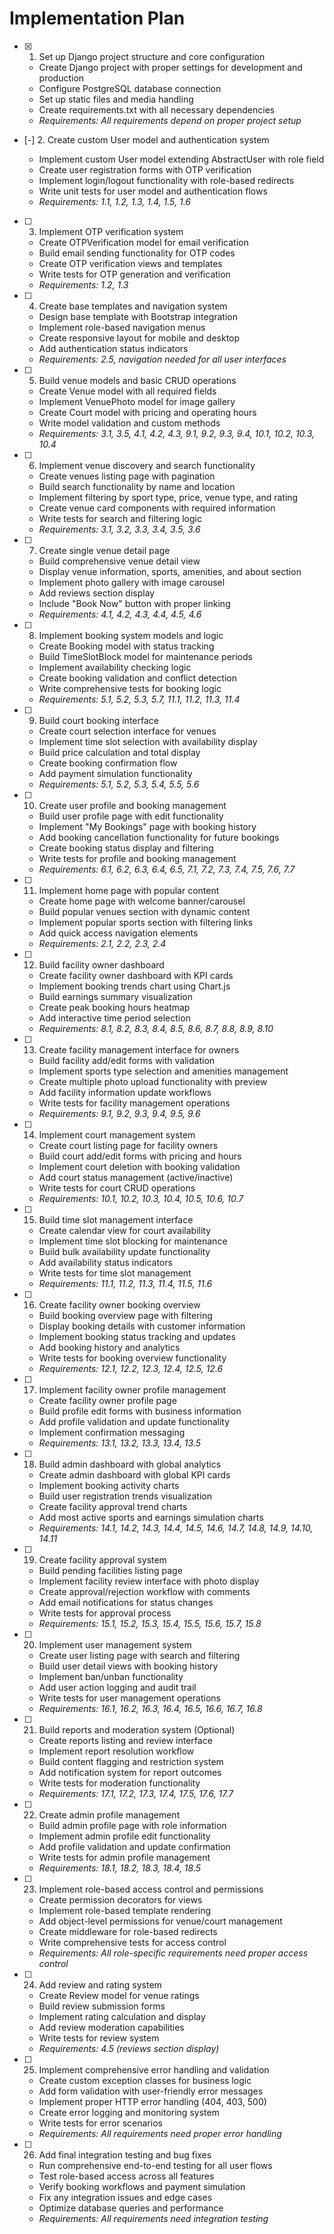 # Implementation Plan

- [x] 1. Set up Django project structure and core configuration



  - Create Django project with proper settings for development and production
  - Configure PostgreSQL database connection
  - Set up static files and media handling
  - Create requirements.txt with all necessary dependencies
  - _Requirements: All requirements depend on proper project setup_


- [-] 2. Create custom User model and authentication system




  - Implement custom User model extending AbstractUser with role field
  - Create user registration forms with OTP verification
  - Implement login/logout functionality with role-based redirects
  - Write unit tests for user model and authentication flows
  - _Requirements: 1.1, 1.2, 1.3, 1.4, 1.5, 1.6_

- [ ] 3. Implement OTP verification system
  - Create OTPVerification model for email verification
  - Build email sending functionality for OTP codes
  - Create OTP verification views and templates
  - Write tests for OTP generation and verification
  - _Requirements: 1.2, 1.3_

- [ ] 4. Create base templates and navigation system
  - Design base template with Bootstrap integration
  - Implement role-based navigation menus
  - Create responsive layout for mobile and desktop
  - Add authentication status indicators
  - _Requirements: 2.5, navigation needed for all user interfaces_

- [ ] 5. Build venue models and basic CRUD operations
  - Create Venue model with all required fields
  - Implement VenuePhoto model for image gallery
  - Create Court model with pricing and operating hours
  - Write model validation and custom methods
  - _Requirements: 3.1, 3.5, 4.1, 4.2, 4.3, 9.1, 9.2, 9.3, 9.4, 10.1, 10.2, 10.3, 10.4_

- [ ] 6. Implement venue discovery and search functionality
  - Create venues listing page with pagination
  - Build search functionality by name and location
  - Implement filtering by sport type, price, venue type, and rating
  - Create venue card components with required information
  - Write tests for search and filtering logic
  - _Requirements: 3.1, 3.2, 3.3, 3.4, 3.5, 3.6_

- [ ] 7. Create single venue detail page
  - Build comprehensive venue detail view
  - Display venue information, sports, amenities, and about section
  - Implement photo gallery with image carousel
  - Add reviews section display
  - Include "Book Now" button with proper linking
  - _Requirements: 4.1, 4.2, 4.3, 4.4, 4.5, 4.6_

- [ ] 8. Implement booking system models and logic
  - Create Booking model with status tracking
  - Build TimeSlotBlock model for maintenance periods
  - Implement availability checking logic
  - Create booking validation and conflict detection
  - Write comprehensive tests for booking logic
  - _Requirements: 5.1, 5.2, 5.3, 5.7, 11.1, 11.2, 11.3, 11.4_

- [ ] 9. Build court booking interface
  - Create court selection interface for venues
  - Implement time slot selection with availability display
  - Build price calculation and total display
  - Create booking confirmation flow
  - Add payment simulation functionality
  - _Requirements: 5.1, 5.2, 5.3, 5.4, 5.5, 5.6_

- [ ] 10. Create user profile and booking management
  - Build user profile page with edit functionality
  - Implement "My Bookings" page with booking history
  - Add booking cancellation functionality for future bookings
  - Create booking status display and filtering
  - Write tests for profile and booking management
  - _Requirements: 6.1, 6.2, 6.3, 6.4, 6.5, 7.1, 7.2, 7.3, 7.4, 7.5, 7.6, 7.7_

- [ ] 11. Implement home page with popular content
  - Create home page with welcome banner/carousel
  - Build popular venues section with dynamic content
  - Implement popular sports section with filtering links
  - Add quick access navigation elements
  - _Requirements: 2.1, 2.2, 2.3, 2.4_

- [ ] 12. Build facility owner dashboard
  - Create facility owner dashboard with KPI cards
  - Implement booking trends chart using Chart.js
  - Build earnings summary visualization
  - Create peak booking hours heatmap
  - Add interactive time period selection
  - _Requirements: 8.1, 8.2, 8.3, 8.4, 8.5, 8.6, 8.7, 8.8, 8.9, 8.10_

- [ ] 13. Create facility management interface for owners
  - Build facility add/edit forms with validation
  - Implement sports type selection and amenities management
  - Create multiple photo upload functionality with preview
  - Add facility information update workflows
  - Write tests for facility management operations
  - _Requirements: 9.1, 9.2, 9.3, 9.4, 9.5, 9.6_

- [ ] 14. Implement court management system
  - Create court listing page for facility owners
  - Build court add/edit forms with pricing and hours
  - Implement court deletion with booking validation
  - Add court status management (active/inactive)
  - Write tests for court CRUD operations
  - _Requirements: 10.1, 10.2, 10.3, 10.4, 10.5, 10.6, 10.7_

- [ ] 15. Build time slot management interface
  - Create calendar view for court availability
  - Implement time slot blocking for maintenance
  - Build bulk availability update functionality
  - Add availability status indicators
  - Write tests for time slot management
  - _Requirements: 11.1, 11.2, 11.3, 11.4, 11.5, 11.6_

- [ ] 16. Create facility owner booking overview
  - Build booking overview page with filtering
  - Display booking details with customer information
  - Implement booking status tracking and updates
  - Add booking history and analytics
  - Write tests for booking overview functionality
  - _Requirements: 12.1, 12.2, 12.3, 12.4, 12.5, 12.6_

- [ ] 17. Implement facility owner profile management
  - Create facility owner profile page
  - Build profile edit forms with business information
  - Add profile validation and update functionality
  - Implement confirmation messaging
  - _Requirements: 13.1, 13.2, 13.3, 13.4, 13.5_

- [ ] 18. Build admin dashboard with global analytics
  - Create admin dashboard with global KPI cards
  - Implement booking activity charts
  - Build user registration trends visualization
  - Create facility approval trend charts
  - Add most active sports and earnings simulation charts
  - _Requirements: 14.1, 14.2, 14.3, 14.4, 14.5, 14.6, 14.7, 14.8, 14.9, 14.10, 14.11_

- [ ] 19. Create facility approval system
  - Build pending facilities listing page
  - Implement facility review interface with photo display
  - Create approval/rejection workflow with comments
  - Add email notifications for status changes
  - Write tests for approval process
  - _Requirements: 15.1, 15.2, 15.3, 15.4, 15.5, 15.6, 15.7, 15.8_

- [ ] 20. Implement user management system
  - Create user listing page with search and filtering
  - Build user detail views with booking history
  - Implement ban/unban functionality
  - Add user action logging and audit trail
  - Write tests for user management operations
  - _Requirements: 16.1, 16.2, 16.3, 16.4, 16.5, 16.6, 16.7, 16.8_

- [ ] 21. Build reports and moderation system (Optional)
  - Create reports listing and review interface
  - Implement report resolution workflow
  - Build content flagging and restriction system
  - Add notification system for report outcomes
  - Write tests for moderation functionality
  - _Requirements: 17.1, 17.2, 17.3, 17.4, 17.5, 17.6, 17.7_

- [ ] 22. Create admin profile management
  - Build admin profile page with role information
  - Implement admin profile edit functionality
  - Add profile validation and update confirmation
  - Write tests for admin profile management
  - _Requirements: 18.1, 18.2, 18.3, 18.4, 18.5_

- [ ] 23. Implement role-based access control and permissions
  - Create permission decorators for views
  - Implement role-based template rendering
  - Add object-level permissions for venue/court management
  - Create middleware for role-based redirects
  - Write comprehensive tests for access control
  - _Requirements: All role-specific requirements need proper access control_

- [ ] 24. Add review and rating system
  - Create Review model for venue ratings
  - Build review submission forms
  - Implement rating calculation and display
  - Add review moderation capabilities
  - Write tests for review system
  - _Requirements: 4.5 (reviews section display)_

- [ ] 25. Implement comprehensive error handling and validation
  - Create custom exception classes for business logic
  - Add form validation with user-friendly error messages
  - Implement proper HTTP error handling (404, 403, 500)
  - Create error logging and monitoring system
  - Write tests for error scenarios
  - _Requirements: All requirements need proper error handling_

- [ ] 26. Add final integration testing and bug fixes
  - Run comprehensive end-to-end testing for all user flows
  - Test role-based access across all features
  - Verify booking workflows and payment simulation
  - Fix any integration issues and edge cases
  - Optimize database queries and performance
  - _Requirements: All requirements need integration testing_